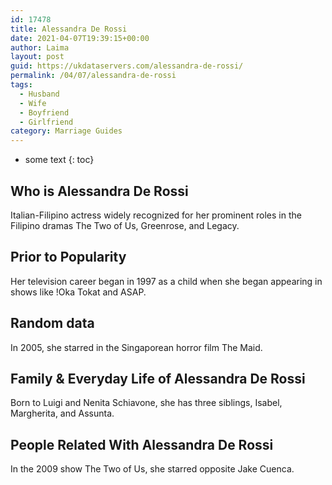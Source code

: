 ```yaml
---
id: 17478
title: Alessandra De Rossi
date: 2021-04-07T19:39:15+00:00
author: Laima
layout: post
guid: https://ukdataservers.com/alessandra-de-rossi/
permalink: /04/07/alessandra-de-rossi
tags:
  - Husband
  - Wife
  - Boyfriend
  - Girlfriend
category: Marriage Guides
---
```


* some text
{: toc}


## Who is Alessandra De Rossi
                  
                  
                  
Italian-Filipino actress widely recognized for her prominent roles in the Filipino dramas The Two of Us, Greenrose, and Legacy.
                  
              
            
              
            
                
                
                
## Prior to Popularity
                  
                  
                  
Her television career began in 1997 as a child when she began appearing in shows like !Oka Tokat and ASAP.
                  
              
            
              
            
                
                
                
## Random data
                  
                  
                  
In 2005, she starred in the Singaporean horror film The Maid.
                  
              
            
              
            
                
                
                
## Family & Everyday Life of Alessandra De Rossi
                  
                  
                  
Born to Luigi and Nenita Schiavone, she has three siblings, Isabel, Margherita, and Assunta.
                  
              
            
              
            
                
                
                
## People Related With Alessandra De Rossi
                  
                  
                  
In the 2009 show The Two of Us, she starred opposite Jake Cuenca.
                  
              
            
              
            
                
              
            
              
              
            
            
              
            
          
          
          